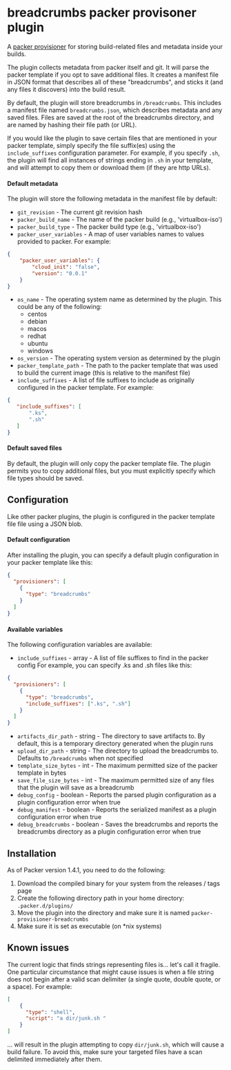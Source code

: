 # breadcrumbs packer provisoner plugin
A [packer provisioner](https://packer.io/docs/provisioners/index.html) for
storing build-related files and metadata inside your builds.

The plugin collects metadata from packer itself and git. It will parse the
packer template if you opt to save additional files. It creates a manifest
file in JSON format that describes all of these "breadcrumbs", and sticks it
(and any files it discovers) into the build result.

By default, the plugin will store breadcrumbs in `/breadcrumbs`. This includes
a manifest file named `breadcrumbs.json`, which describes metadata and any
saved files. Files are saved at the root of the breadcrumbs directory, and are
named by hashing their file path (or URL).

If you would like the plugin to save certain files that are mentioned in your
packer template, simply specify the file suffix(es) using the
`include_suffixes` configuration parameter. For example, if you specify `.sh`,
the plugin will find all instances of strings ending in `.sh` in your template,
and will attempt to copy them or download them (if they are http URLs).

#### Default metadata
The plugin will store the following metadata in the manifest file by default:

- `git_revision` - The current git revision hash
- `packer_build_name` - The name of the packer build (e.g., 'virtualbox-iso')
- `packer_build_type` - The packer build type (e.g., 'virtualbox-iso')
- `packer_user_variables` - A map of user variables names to values provided to
packer. For example:
```json
{
    "packer_user_variables": {
        "cloud_init": "false",
        "version": "0.0.1"
    }
}
```
- `os_name` - The operating system name as determined by the plugin. This
could be any of the following:
    - centos
    - debian
    - macos
    - redhat
    - ubuntu
    - windows
- `os_version` - The operating system version as determined by the plugin
- `packer_template_path` - The path to the packer template that was used to
build the current image (this is relative to the manifest file)
- `include_suffixes` - A list of file suffixes to include as originally
configured in the packer template. For example:
```json
{
   "include_suffixes": [
       ".ks",
       ".sh"
   ]
}
```

#### Default saved files
By default, the plugin will only copy the packer template file. The plugin
permits you to copy additional files, but you must explicitly specify which
file types should be saved.

## Configuration
Like other packer plugins, the plugin is configured in the packer template file
file using a JSON blob.

#### Default configuration
After installing the plugin, you can specify a default plugin configuration in
your packer template like this:
```json
{
  "provisioners": [
    {
      "type": "breadcrumbs"
    }
  ]
}
```

#### Available variables
The following configuration variables are available:

- `include_suffixes` - array - A list of file suffixes to find in the packer
config For example, you can specify .ks and .sh files like this:
```json
{
  "provisioners": [
    {
      "type": "breadcrumbs",
      "include_suffixes": [".ks", ".sh"]
    }
  ]
}
```
- `artifacts_dir_path` - string - The directory to save artifacts to. By
default, this is a temporary directory generated when the plugin runs
- `upload_dir_path` - string - The directory to upload the breadcrumbs to.
Defaults to `/breadcrumbs` when not specified
- `template_size_bytes` - int - The maximum permitted size of the packer
template in bytes
- `save_file_size_bytes` - int - The maximum permitted size of any files that
the plugin will save as a breadcrumb
- `debug_config` - boolean - Reports the parsed plugin configuration as
a plugin configuration error when true
- `debug_manifest` - boolean - Reports the serialized manifest as a plugin
configuration error when true
- `debug_breadcrumbs` - boolean - Saves the breadcrumbs and reports the
breadcrumbs directory as a plugin configuration error when true

## Installation
As of Packer version 1.4.1, you need to do the following:

1. Download the compiled binary for your system from the releases / tags page
2. Create the following directory path in your home directory:
`.packer.d/plugins/`
3. Move the plugin into the directory and make sure it is named
`packer-provisioner-breadcrumbs`
4. Make sure it is set as executable (on *nix systems)

## Known issues
The current logic that finds strings representing files is... let's call it
fragile. One particular circumstance that might cause issues is when a file
string does not begin after a valid scan delimiter (a single quote, double
quote, or a space). For example:
```json
[
    {
      "type": "shell",
      "script": "a dir/junk.sh "
    }
]
``` 

... will result in the plugin attempting to copy `dir/junk.sh`, which will
cause a build failure. To avoid this, make sure your targeted files have a
scan delimited immediately after them.